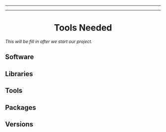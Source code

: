 <hr/>
<hr/>
<h1 align="center">Tools Needed</h1>

*This will be fill in after we start our project.*

## Software

## Libraries

## Tools

## Packages

## Versions